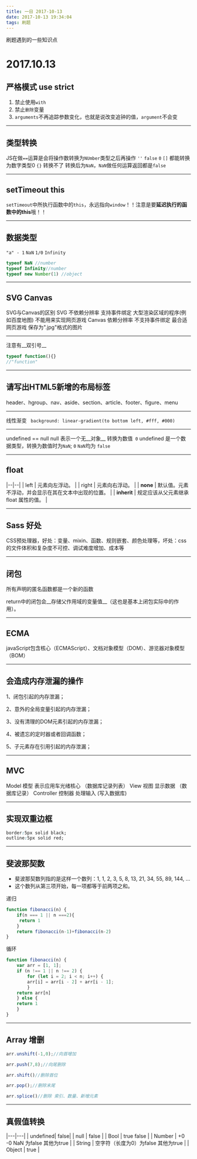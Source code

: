 ```yaml
---
title: 一日 2017-10-13
date: 2017-10-13 19:34:04
tags: 刷题
---
```

刷题遇到的一些知识点
<!--more-->
2017.10.13
===
严格模式 use strict
---
1. 禁止使用`with`
2. 禁止`删除`变量
3. `arguments`不再追踪参数变化，也就是说改变追钟的值，`argument`不会变
***
类型转换
---
JS在做`==`运算是会将操作数转换为`NUmber`类型之后再操作
`''` `false` `0` `[]` 都能转换为数字类型0
`{}` 转换不了 转换后为`NaN`，`NaN`做任何运算返回都是`false`
***
setTimeout this
---
`setTimeout`中所执行函数中的`this`，永远指向`window`！！注意是要**延迟执行的函数中的this**哦！！
***
数据类型
---
`"a" - 1` `NaN`
`1/0` `Infinity`

```js
typeof NaN //number
typeof Infinity//number
typeof new Number(1) //object
```
***
SVG Canvas
---
SVG与Canvas的区别
     SVG
         不依赖分辨率
         支持事件绑定
         大型渲染区域的程序(例如百度地图)
         不能用来实现网页游戏
    Canvas
         依赖分辨率
         不支持事件绑定
         最合适网页游戏
         保存为".jpg"格式的图片
***
注意有__双引号__
```js
typeof function(){}
//"function"
```
***
请写出HTML5新增的布局标签
---
header、hgroup、nav、aside、section、article、footer、figure、menu
***
线性渐变
 ` background: linear-gradient(to bottom left, #fff, #000)`
***
undefined == null
null 表示一个无__对象__ 转换为数值` 0`
undefined 是一个数据类型，转换为数值时为`NaN`;
`0` `NaN`均为 `false`
***
float
---
|--|--|
| left | 元素向左浮动。 |
| right | 元素向右浮动。 |
| __none__ | 默认值。元素不浮动，并会显示在其在文本中出现的位置。 |
| __inherit__ | 规定应该从父元素继承 float 属性的值。 |
***
Sass 好处
---
CSS预处理器，好处：变量、mixin、函数、规则嵌套、颜色处理等，坏处：css的文件体积和复杂度不可控、调试难度增加、成本等
***
闭包
---
所有声明的匿名函数都是一个新的函数

return中的闭包会__存储父作用域的变量值__（这也是基本上闭包实际中的作用）。
***
ECMA
---
javaScript包含核心（ECMAScript）、文档对象模型（DOM）、游览器对象模型（BOM）
***
会造成内存泄漏的操作
---
1、闭包引起的内存泄漏；

2、意外的全局变量引起的内存泄漏；

3、没有清理的DOM元素引起的内存泄漏；

4、被遗忘的定时器或者回调函数；

5、子元素存在引用引起的内存泄漏；
***
MVC
---
Model 模型 表示应用车光绪核心 （数据库记录列表）
View 视图 显示数据 （数据库记录）
Controller 控制器 处理输入 (写入数据库)
***
实现双重边框
---
```css
border:5px solid black;
outline:5px solid red;
```
***
斐波那契数
---
* 斐波那契数列指的是这样一个数列：1, 1, 2, 3, 5, 8, 13, 21, 34, 55, 89, 144, …
* 这个数列从第三项开始，每一项都等于前两项之和。

递归
```js
function fibonacci(n) {
 	if(n === 1 || n ===2){
     return 1
 	}
 	return fibonacci(n-1)+fibonacci(n-2)
}
```
循环
```js
function fibonacci(n) {
	var arr = [1, 1];
	if (n !== 1 || n !== 2) {
		for (let i = 2; i < n; i++) {
		arr[i] = arr[i - 2] + arr[i - 1];
		}
	return arr[n]
	} else {
	return 1
	}
}
```
***
 Array 增删
---
```js
arr.unshift(-1,0);//向首增加

arr.push(7,8);//向尾删除

arr.shift()//删除首位

arr.pop();//删除末尾

arr.splice()//删除 索引、数量、新增元素
```
***
真假值转换
---
|---|---|
| undefined| false|
| null | false |
| Bool | true false |
| Number | +0 -0 NaN 为false 其他为true |
| String | 空字符（长度为0）为false 其他为true |
| Object | true |


